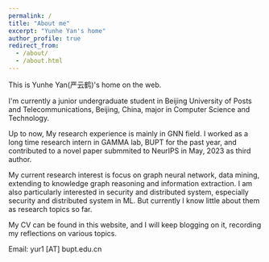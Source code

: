```yaml
---
permalink: /
title: "About me"
excerpt: "Yunhe Yan's home"
author_profile: true
redirect_from: 
  - /about/
  - /about.html
---
```


This is Yunhe Yan(严云鹤)'s home on the web.  
  
I'm currently a junior undergraduate student in Beijing University of Posts and Telecommunications, Beijing, China, major in Computer Science and Technology.  
  
Up to now, My research experience is mainly in GNN field. I worked as a long time research intern in GAMMA lab, BUPT for the past year, and contributed to a novel paper submmited to NeurIPS in May, 2023 as third author.  
  
My current research interest is focus on graph neural network, data mining, extending to knowledge graph reasoning and information extraction. I am also particularly interested in security and distributed system, especially security and distributed system in ML. But currently I know little about them as research topics so far.  
  
My CV can be found in this website, and I will keep blogging on it, recording my reflections on various topics.  
  
Email: yur1 [AT] bupt.edu.cn  
